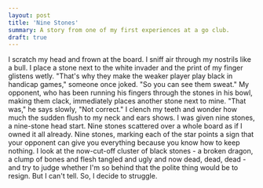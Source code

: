 ```yaml
---
layout: post
title: 'Nine Stones'
summary: A story from one of my first experiences at a go club.
draft: true
---
```


I scratch my head and frown at the board.
I sniff air through my nostrils like a bull.
I place a stone next to the white invader
and the print of my finger glistens wetly.
"That's why they make the weaker player
play black in handicap games,"
someone once joked. "So you can see them sweat."
My opponent, who has been running his fingers
through the stones in his bowl, making them
clack, immediately places another stone next to mine.
"That was," he says slowly, "Not correct."
I clench my teeth and wonder
how much the sudden flush to my neck and ears shows.
I was given nine stones, a nine-stone head start.
Nine stones scattered over a whole board
as if I owned it all already.
Nine stones, marking each of the star points
a sign that your opponent can give you
everything
because you know how to keep nothing.
I look at the now-cut-off cluster of black stones -
a broken dragon, a clump of bones and flesh
tangled and ugly
and now dead, dead, dead -
and try to judge whether I'm so behind
that the polite thing would be to resign.
But I can't tell.
So, I decide
to struggle.
